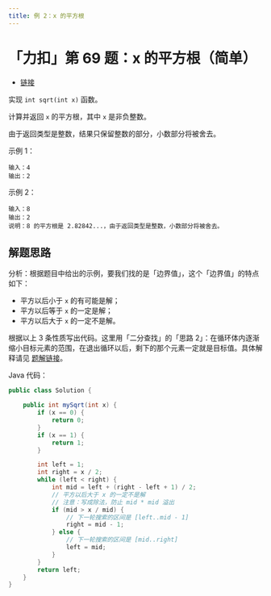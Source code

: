 ```yaml
---
title: 例 2：x 的平方根
---
```


# 「力扣」第 69 题：x 的平方根（简单）

+ [链接](https://leetcode-cn.com/problems/sqrtx/)

实现 `int sqrt(int x)` 函数。

计算并返回 `x` 的平方根，其中 `x` 是非负整数。

由于返回类型是整数，结果只保留整数的部分，小数部分将被舍去。

示例 1：

```
输入：4
输出：2
```

示例 2：

```
输入：8
输出：2
说明：8 的平方根是 2.82842...，由于返回类型是整数，小数部分将被舍去。
```

## 解题思路

分析：根据题目中给出的示例，要我们找的是「边界值」，这个「边界值」的特点如下：

+ 平方以后小于 `x` 的有可能是解；
+ 平方以后等于 `x` 的一定是解；
+ 平方以后大于 `x` 的一定不是解。

根据以上 3 条性质写出代码。这里用「二分查找」的「思路 2」：在循环体内逐渐缩小目标元素的范围，在退出循环以后，剩下的那个元素一定就是目标值。具体解释请见 [题解链接](https://leetcode-cn.com/problems/median-of-two-sorted-arrays/solution/he-bing-yi-hou-zhao-gui-bing-guo-cheng-zhong-zhao-/)。

Java 代码：

```java
public class Solution {

    public int mySqrt(int x) {
        if (x == 0) {
            return 0;
        }
        if (x == 1) {
            return 1;
        }

        int left = 1;
        int right = x / 2;
        while (left < right) {
            int mid = left + (right - left + 1) / 2;
            // 平方以后大于 x 的一定不是解
            // 注意：写成除法，防止 mid * mid 溢出
            if (mid > x / mid) {
                // 下一轮搜索的区间是 [left..mid - 1]
                right = mid - 1;
            } else {
                // 下一轮搜索的区间是 [mid..right]
                left = mid;
            }
        }
        return left;
    }
}
```



